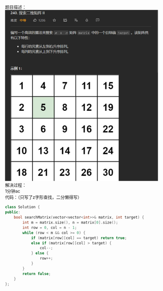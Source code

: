 题目描述：  
![image](/basical/matrix/image/image10.png)  
解决过程：  
1分钟ac  
代码：（只写了z字形查找，二分懒得写）  
```cpp
class Solution {
public:
    bool searchMatrix(vector<vector<int>>& matrix, int target) {
        int m = matrix.size(), n = matrix[0].size();
        int row = 0, col = n - 1;
        while (row < m && col >= 0) {
            if (matrix[row][col] == target) return true;
            else if (matrix[row][col] > target) {
                col--;
            } else {
                row++;
            }
        }
        return false;
    }
};
```